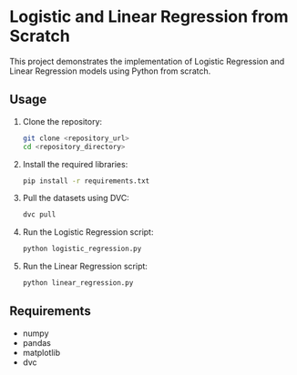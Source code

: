 # Logistic and Linear Regression from Scratch

This project demonstrates the implementation of Logistic Regression and Linear Regression models using Python from scratch.

## Usage

1. Clone the repository:
    ```sh
    git clone <repository_url>
    cd <repository_directory>
    ```

2. Install the required libraries:
    ```sh
    pip install -r requirements.txt
    ```

3. Pull the datasets using DVC:
    ```sh
    dvc pull
    ```

4. Run the Logistic Regression script:
    ```sh
    python logistic_regression.py
    ```

5. Run the Linear Regression script:
    ```sh
    python linear_regression.py
    ```

## Requirements

- numpy
- pandas
- matplotlib
- dvc